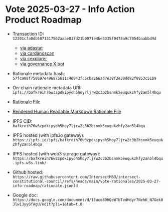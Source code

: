 
# Vote 2025-03-27 - Info Action Product Roadmap

- Transaction ID: `12201cfa0db5871317562aaae017d21b0071e4be3335f0478a9c7054baabbd9d`
  - [via adastat](https://adastat.net/transactions/12201cfa0db5871317562aaae017d21b0071e4be3335f0478a9c7054baabbd9d)
  - [via cardanoscan](https://cardanoscan.io/vote/12201cfa0db5871317562aaae017d21b0071e4be3335f0478a9c7054baabbd9d)
  - [via cexplorer](https://cexplorer.io/tx/12201cfa0db5871317562aaae017d21b0071e4be3335f0478a9c7054baabbd9d/governance#data)
  - [via governance X bot](https://x.com/GovActions/status/)

- Rationale metadata hash: `57fca08f758697e496875611c40943fc5cba266ad7e38f2e30dd82f8853c51b9`
- On-chain rationale metadata URI: `ipfs://bafkreih76w3zpdkipyoh5hoy7ljrw2c3b2bsnmk5euqukzhfy2an5l4bqu`

- [Rationale File](./rationale.jsonld)
- [Rendered Human Readable Markdown Rationale File](./rationale.jsonld.md)

- IPFS CID: `bafkreih76w3zpdkipyoh5hoy7ljrw2c3b2bsnmk5euqukzhfy2an5l4bqu`
- IPFS hosted (with ipfs.io gateway): `https://ipfs.io/ipfs/bafkreih76w3zpdkipyoh5hoy7ljrw2c3b2bsnmk5euqukzhfy2an5l4bqu`
- IPFS hosted (with web3 storage gateway): `https://bafkreih76w3zpdkipyoh5hoy7ljrw2c3b2bsnmk5euqukzhfy2an5l4bqu.ipfs.w3s.link/`

- Github hosted: `https://raw.githubusercontent.com/IntersectMBO/intersect-constitutional-council/refs/heads/main/vote-rationales/2025-03-27-info-roadmap/rationale.jsonld`
- Google doc: `https://docs.google.com/document/d/1Euce89HQeWTbTedHdyr7NehK_N7Gek0Jlw1JyyGfAgU/edit?pli=1&tab=t.0`
